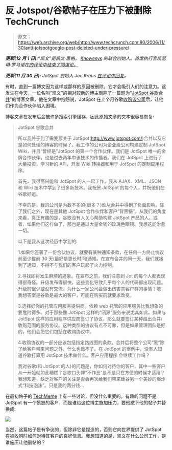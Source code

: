 # 反 Jotspot/谷歌帖子在压力下被删除 TechCrunch

> 原文：<https://web.archive.org/web/http://www.techcrunch.com:80/2006/11/30/anti-jotspotgoogle-post-deleted-under-pressure/>

***更新(12 月 1 日):**“凯文”是凯文·黑格， [Knowesys](https://web.archive.org/web/20221004231156/http://www.knowesys.com/) 的联合创始人。首席执行官凯瑟琳·罗马诺在[的评论中结束了阴谋论。](https://web.archive.org/web/20221004231156/http://www.beta.techcrunch.com/2006/11/30/anti-jotspotgoogle-post-deleted-under-pressure/#comment-469657)*

***更新(11 月 30 日):** JotSpot 创始人 Joe Kraus [在评论中回复](https://web.archive.org/web/20221004231156/http://www.beta.techcrunch.com/2006/11/30/anti-jotspotgoogle-post-deleted-under-pressure/#comment-467177)。*

有时，直到一篇博文因为这样或那样的原因被删除，它才会吸引人们的注意力。这发生在今天，一位名叫“凯文”的相对较新的博主删除了一篇题为“[JotSpot 谷歌合并](https://web.archive.org/web/20221004231156/http://sv411.blogspot.com/2006/11/jotspot-google-merger-shows-its-ugly.html)”的博客文章，他在文章中抱怨说，JotSpot 在上个月谷歌[收购该公司](https://web.archive.org/web/20221004231156/http://www.beta.techcrunch.com/2006/10/31/google-acquires-wiki-company-jotspot/)后，让他们作为合作伙伴陷入困境。

博客文章在发布后会被许多搜索引擎缓存，因此原始文章的文本很容易恢复:

> JotSpot 谷歌合并
> 
> 所以我终于到了需要写关于 JotSpot(http://www.jotspot.com/)合并以及它是如何处理的博客的时候了。我工作的公司为企业级公司构建定制 JotSpot Wiki，并且“曾经是”JotSpot 的第一个合作伙伴。我们是 JotSpot 唯一的金牌合作伙伴，也是过去两年中该技术的传播者。我们在 JotSpot 上进行了大量投资，学习新的 API，开发 Wiki 转换器和用于 JotSpot 的定制应用程序。
> 
> 首先，我很高兴能和 JotSpot 的人一起工作，我从 AJAX、XML、JSON 和 Wiki 技术中学到了很多新技术。我祝贺 JotSpot 的每个人，并祝他们在谷歌好运。
> 
> 不幸的是，我的公司是为数不多的(很多？)谁从合并中得到了负面影响。除了我们之外，现在是其他 JotSpot 合作伙伴和客户“背黑锅”。从我们的角度来看，真正有趣的是，谷歌没有人关心帮助构建 JotSpot 产品的人。或者，如果他们这样做了，那也是通过大量金钱的玫瑰色眼镜。我想这能治愈一切。
> 
> 以下是我从这次经历中学到的:
> 
> 1.如果你签署了一份合伙协议，就要有某种通知条款，在任何一方终止协议前至少提前 30 天(最好是更长时间)通知。在宣布合并的同一天，我们就接到了通知，不得不与我们的客户玩起了火力控制。
> 
> 2.寻找即将发生麻烦的迹象。在宣布之前，我们注意到 Jot 的每个人都表现得很奇怪。升级发布得很快，这些变化导致几乎每个人的代码都出现问题。升级前很少或没有交流。为什么一家公司会做出伤害其客户群的事情？嗯，我想答案是谷歌是最大的客户，可能在购买前就要求改变。
> 
> 3.选择好你的托管应用服务提供商。依赖 web 托管的应用服务比我想象的要危险得多。对于那些像 JotSpot 这样的“闭源”服务来说尤其如此。如果与 JotSpot 这样的应用程序供应商签订了协议，那么就要签订某种超出合并/收购范围的服务协议。这种类型的协议有点不可靠，但是如果管理团队是好的，他们会把它们包括在收购协议中。
> 
> 4.收购协议的一部分应该包括指定路线图的条款。合并后将整个公司“黑”除了给客户带来问题之外，什么也做不了。在 JotSpot 的案例中，没有人知道谷歌打算用 JotSpot 技术做什么。客户应用程序
> 会继续工作吗？
> 
> 我对谷歌(和 JotSpot 的人)的问题是，你如何对待你的客户，其中一些客户从一开始就如此糟糕？谷歌口头禅“不作恶”是不是只在方便的时候才适用？我想知道，缺乏对客户的关注是否会再次给我们带来硅谷另一个美妙的爆炸式“科技泡沫”。只是我的两分钱…

在最初帖子的 [TechMeme](https://web.archive.org/web/20221004231156/http://www.techmeme.com/061129/p84#a061129p84) 上有一些讨论，但没什么重要的。有趣的问题不是 JotSpot 有一个愤怒的客户，而是谁给这位博主施加压力，要他撤下他的帖子并替换成:

![](img/7d9cfc7b780071c89c1b77d03aefafda.png)

当然，这篇帖子是有争议的，但除非它是捏造的，否则它向世界提供了 JotSpot 在被收购时如何对待其客户的良好信息。我想知道的是，凯文在什么公司工作，是谁施压让他删帖的？